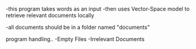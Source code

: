 -this program takes words as an input
-then uses Vector-Space model to retrieve relevant documents locally

-all documents should be in a folder named "documents"

program handling..
-Empty Files
-Irrelevant Documents
